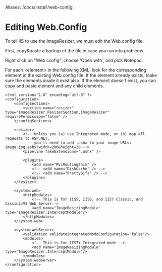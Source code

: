 Aliases: /docs/install/web-config


# Editing Web.Config

To tell IIS to use the ImageResizer, we must edit the Web.config file. 

First, copy&paste a backup of the file in case you run into problems.

Right click on "Web.config", choose 'Open with', and pick Notepad.

For each &lt;element> in the following XML, look for the corresponding element in the existing Web.config file. If the element already exists, make sure the elements inside it exist also. If the element doesn't exist, you can copy and paste element and any child elements. 



	<?xml version="1.0" encoding="utf-8" ?>
	<configuration>
		<configSections>
			<section name="resizer" type="ImageResizer.ResizerSection,ImageResizer" requirePermission="false" />
		</configSections>

		<resizer>
			<!-- Unless you (a) use Integrated mode, or (b) map all reqeusts to ASP.NET, 
			     you'll need to add .ashx to your image URLs: image.jpg.ashx?width=200&height=20 -->
			<pipeline fakeExtensions=".ashx" />

			<plugins>
				<add name="MvcRoutingShim" />
				<!-- <add name="DiskCache" /> -->
				<!-- <add name="PrettyGifs" /> -->
			</plugins>	
		</resizer>

		<system.web>
			<httpModules>
				<!-- This is for IIS5, IIS6, and IIS7 Classic, and Cassini/VS Web Server-->
				<add name="ImageResizingModule" type="ImageResizer.InterceptModule"/>
			</httpModules>
		</system.web>

		<system.webServer>
			<validation validateIntegratedModeConfiguration="false"/>
			<modules>
				<!-- This is for IIS7+ Integrated mode -->
				<add name="ImageResizingModule" type="ImageResizer.InterceptModule"/>
			</modules>
		</system.webServer>
	</configuration>